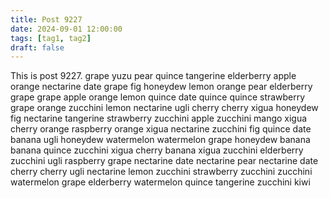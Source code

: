 ```yaml
---
title: Post 9227
date: 2024-09-01 12:00:00
tags: [tag1, tag2]
draft: false
---
```

This is post 9227.
grape
yuzu
pear
quince
tangerine
elderberry
apple
orange
nectarine
date
grape
fig
honeydew
lemon
orange
pear
elderberry
grape
grape
apple
orange
lemon
quince
date
quince
quince
strawberry
grape
orange
zucchini
lemon
nectarine
ugli
cherry
cherry
xigua
honeydew
fig
nectarine
tangerine
strawberry
zucchini
apple
zucchini
mango
xigua
cherry
orange
raspberry
orange
xigua
nectarine
zucchini
fig
quince
date
banana
ugli
honeydew
watermelon
watermelon
grape
honeydew
banana
banana
quince
zucchini
xigua
cherry
banana
xigua
zucchini
elderberry
zucchini
ugli
raspberry
grape
nectarine
date
nectarine
pear
nectarine
date
cherry
cherry
ugli
nectarine
lemon
zucchini
strawberry
zucchini
zucchini
watermelon
grape
elderberry
watermelon
quince
tangerine
zucchini
kiwi
